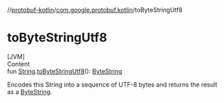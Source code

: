 //[protobuf-kotlin](/docs/reference/kotlin/api-docs/)/[com.google.protobuf.kotlin](/docs/reference/kotlin/api-docs/protobuf-kotlin/com.google.protobuf.kotlin/)/toByteStringUtf8

# toByteStringUtf8

[JVM] \
Content \
fun
[String](https://kotlinlang.org/api/latest/jvm/stdlib/kotlin/-string/index.html).[toByteStringUtf8]()():
[ByteString](/docs/reference/java/api-docs/com/google/protobuf/ByteString.html)


Encodes this String into a sequence of UTF-8 bytes and returns the result as a
[ByteString](/docs/reference/java/api-docs/com/google/protobuf/ByteString.html).
